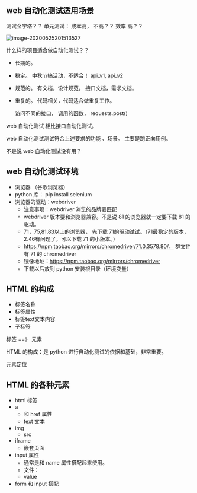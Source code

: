 ## web 自动化测试适用场景

测试金字塔？？
单元测试： 成本高， 不高？？ 效率 高？？

![image-20200525201513527](D:\data\雨泽\typora图片\image-20200525201513527.png)



什么样的项目适合做自动化测试？？

- 长期的。  

- 稳定。 中秋节搞活动，不适合！ api_v1, api_v2

- 规范的。  有文档，设计规范。 接口文档，需求文档。

- 重复的。 代码相关，代码适合做重复工作。

  访问不同的接口， 调用的函数， requests.post()



web 自动化测试 相比接口自动化测试。

web 自动化测试测试符合上述要求的功能 、场景。 主要是跑正向用例。



不是说 web 自动化测试没有用？





## web 自动化测试环境

- 浏览器 （谷歌浏览器）
- python 库： pip install selenium
- 浏览器的驱动：webdriver
  - 注意事项：webdriver 浏览的品牌要匹配
  - webdriver 版本要和浏览器兼容。不是说 81 的浏览器就一定要下载 81 的驱动。
  - 71，75,81,83以上的浏览器， 先下载 71的驱动试试。（71最稳定的版本，2.46有问题了，可以下载 71 的小版本。）
  - https://npm.taobao.org/mirrors/chromedriver/71.0.3578.80/，  群文件有 71 的 chromedriver
  - 镜像地址：https://npm.taobao.org/mirrors/chromedriver
  - 下载以后放到 python 安装根目录（环境变量）



## HTML 的构成

- 标签名称
- 标签属性
- 标签text文本内容
- 子标签

标签 ==》 元素

HTML 的构成：是 python 进行自动化测试的依据和基础，非常重要。

元素定位



## HTML 的各种元素

- html 标签
- a 
  - 和 href 属性
  - text 文本
- img
  - src
- iframe
  - 嵌套页面
- input 属性
  - 通常是和 name 属性搭配起来使用。
  - 文件：
  - value
- form 和 input 搭配

